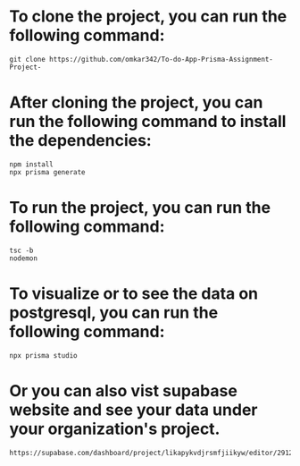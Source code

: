 # To clone the project, you can run the following command:
```
git clone https://github.com/omkar342/To-do-App-Prisma-Assignment-Project-
```

# After cloning the project, you can run the following command to install the dependencies:
```
npm install
npx prisma generate
```

# To run the project, you can run the following command:
```
tsc -b
nodemon
```

# To visualize or to see the data on postgresql, you can run the following command:
```
npx prisma studio
```

# Or you can also vist supabase website and see your data under your organization's project.
```
https://supabase.com/dashboard/project/likapykvdjrsmfjiikyw/editor/29126
```
